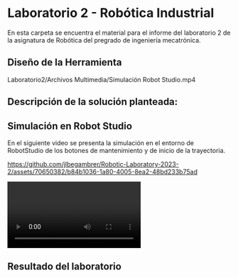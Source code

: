 # Laboratorio 2 - Robótica Industrial
En esta carpeta se encuentra el material para el informe del laboratorio 2 de la asignatura de Robótica del pregrado de ingeniería mecatrónica.
## Diseño de la Herramienta
 Laboratorio2/Archivos Multimedia/Simulación Robot Studio.mp4
 

## Descripción de la solución planteada:

## Simulación en Robot Studio

En el siguiente video se presenta la simulación en el entorno de RobotStudio de los botones de mantenimiento y de inicio de la trayectoria.


https://github.com/jlbegambrer/Robotic-Laboratory-2023-2/assets/70650382/b84b1036-1a80-4005-8ea2-48bd233b75ad


<video src="Archivos%20Multimedia/Simulaci%C3%B3n%20Robot%20StudioFrag1/Simulaci%C3%B3n%20Robot%20StudioFrag1.mp4" controls title="Video Simulación"></video>


 
## Resultado del laboratorio



